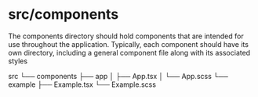 # src/components

The components directory should hold components that are intended for use throughout the application. Typically, each component should have its own directory, including a general component file along with its associated styles

src
└── components
        ├── app
        │   ├── App.tsx
        │   └── App.scss
        └── example
            ├── Example.tsx
            └── Example.scss


